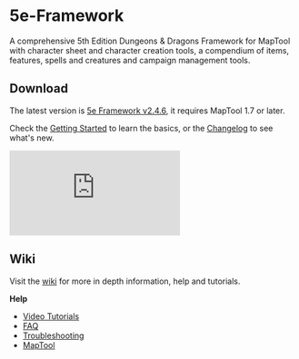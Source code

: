 # 5e-Framework

A comprehensive 5th Edition Dungeons & Dragons Framework for MapTool with character sheet and character creation tools, a compendium of items, features, spells and creatures and campaign management tools.

## Download

The latest version is [5e Framework v2.4.6](https://github.com/rtakehara/5e-Framework/blob/master/Versions/5e%20Framework%202.4.6.cmpgn?raw=true), it requires MapTool 1.7 or later.

Check the [Getting Started](https://github.com/rtakehara/5e-Framework/wiki/Getting-Started) to learn the basics, or the [Changelog](https://github.com/rtakehara/5e-Framework/wiki/Changelog) to see what's new.

![screenshot](https://forums.rptools.net/download/file.php?id=10024)

## Wiki

Visit the [wiki](https://github.com/rtakehara/5e-Framework/wiki) for more in depth information, help and tutorials.

**Help**

- [Video Tutorials](https://github.com/rtakehara/5e-Framework/wiki/Video-Tutorials)
- [FAQ](https://github.com/rtakehara/5e-Framework/wiki/FAQ)
- [Troubleshooting](https://github.com/rtakehara/5e-Framework/wiki/Troubleshooting)
- [MapTool](https://github.com/rtakehara/5e-Framework/wiki/MapTool)
